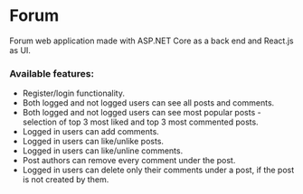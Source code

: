 # Forum
Forum web application made with ASP.NET Core as a back end and React.js as UI.
### Available features:
- Register/login functionality.
- Both logged and not logged users can see all posts and comments.
- Both logged and not logged users can see most popular posts - selection of top 3 most liked and top 3 most commented posts.
- Logged in users can add comments.
- Logged in users can like/unlike posts.
- Logged in users can like/unline comments.
- Post authors can remove every comment under the post.
- Logged in users can delete only their comments under a post, if the post is not created by them.